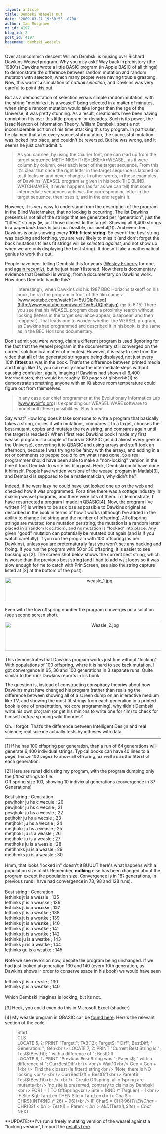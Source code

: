 ```yaml
---
layout: article
title: Dembski Weasels Out
date: '2009-03-17 19:30:55 -0700'
author: Ian Musgrave
mt_id: 4197
blog_id: 2
post_id: 4197
basename: dembski_weasels
---
```

Over at uncommon descent William Dembski is musing over Richard Dawkins Weasel program. Why you may ask? Way back in prehistory (the 1980's) Dawkins wrote a little BASIC program (in Apple BASIC of all things) to demonstrate the difference between random mutation and random mutation with selection, which many people were having trouble grasping. Now, this wasn't a simulation of _natural selection_, and Dawkins was very careful to point this out. 

But as a demonstration of selection versus simple random mutation, with the string "methinks it is a weasel" being selected in a matter of minutes, when simple random mutation would take longer than the age of the Universe, it was pretty stunning. As a result, creationists have been having conniption fits over this little program for decades. Such is its power, the Issac Newton of Information Theory, William Dembski, spent a not inconsiderable portion of his time attacking this toy program. In particular, he claimed that after every successful mutation, the successful mutation was locked into place, and couldn't be reversed. But he was wrong, and it seems he just can't admit it.

> As you can see, by using the Courier font, one can read up from the target sequence METHINKS\*IT\*IS\*LIKE\*A\*WEASEL, as it were column by column, over each letter of the target sequence. From this it's clear that once the right letter in the target sequence is latched on to, it locks on and never changes. In other words, in these examples of Dawkins' WEASEL program as given in his book THE BLIND WATCHMAKER, it never happens (as far as we can tell) that some intermediate sequences achieves the corresponding letter in the target sequence, then loses it, and in the end regains it. 

However, it is very easy to understand from the description of the program in the Blind Watchmaker, that no locking is occurring. The list Dawkins presents is not all of the strings that are generated per "generation", just the "fittest" strings (ie, just those closest to the target. Showing all 6,400 strings in a paperback book is just not feasible, nor useful\[1\]). And even then, Dawkins is only showing every **10th fittest string**! So even if the _best_ string was backing and forthing, you are very likely to miss it (and don't forget the back mutations to less fit strings will be _selected against_, and not show up when we are only displaying the best string). It doesn't take a mathematical genius to work this out.

People have been telling Dembski this for years ([Wesley Elsberry](http://austringer.net/wp/index.php/2009/03/15/dembski-weasel-and-video-level-evidence/) for one, and [again recently](http://austringer.net/wp/index.php/2008/10/19/dembski-and-marks-are-still-mischaracterizing-dawkins-weasel/)), but he just hasn't listened. Now there is documentary evidence that Dembski is wrong, from a documentary on Dawkins work. How does Dembski handle this?

> Interestingly, when Dawkins did his 1987 BBC Horizons takeoff on his book, he ran the program in front of the film camera:
> [www.youtube.com/watch?v=5sUQIpFajsg](http://www.youtube.com/watch?v=5sUQIpFajsg) (go to 6:15)
> There you see that his WEASEL program does a proximity search without locking (letters in the target sequence appear, disappear, and then reappear). 
> That leads one to wonder whether the WEASEL program, as Dawkins had programmed and described it in his book, is the same as in the BBC Horizons documentary.

Don't admit you were wrong, claim a different program is used (ignoring for the fact that the weasel program in the documentary still converged on the correct solution in a matter of minutes). However, it is easy to see from the video that **all** of the generated strings are being displayed, not just every 10th **fittest** as was in the book. That's the difference between printed media and things like TV, you can easily show the intermediate steps without causing confusion, again, imaging if Dawkins had shown all 6,400 intermediates, that would be roughly 160 pages of gibberish\[1\] to demonstrate something anyone with an IQ above room temperature could figure out from themselves.


> In any case, our chief programmer at the Evolutionary Informatics Lab (www.evoinfo.org) is expanding our WEASEL WARE software to model both these possibilities. Stay tuned.


Say what? How long does it take someone to write a program that basically takes a string, copies it with mutations, compares it to a target, chooses the best mutant, copies and mutates the new string, and compares again until the target is reached? When I first read Dawkins book I made my first weasel program in a couple of hours in GBASIC (as did almost every geek in the Universe), converting it to QBASIC and using arrays and stuff took an afternoon, because I was trying to be fancy with the arrays, and adding in a lot of comments so people could follow what I had done. So a real programmer should have been able to make a "non-locking" version in the time it took Dembski to write his blog post. Heck, Dembski could have done it himself. People have written versions of the weasel program in Matlab\[3\], and Dembski is supposed to be a mathematician, why didn't he? 

Indeed, if he were lazy he could have just looked one up on the web and checked how it was programmed. For a time there was a cottage industry in making weasel programs, and there were lots of them. To demonstrate, I have resurrected [a program](http://home.mira.net/~reynella1/weasle2a.bas)  I made in QBASIC\[4\]. Now, the program I've written \[4\] is written to be as close as possible to Dawkins original as described in the book in terms of how it works (although I've added in the ability to change the string and the number of offspring). All offspring strings are mutated (one mutation per string, the mutation is a random letter placed in a random lcocation), and no mutation is "locked" into place. Any given "good" mutation can potentially be mutated out again (and is if you watch carefully). If you run the program with 100 offspring (as per Dawkins), unless you are preternaturally fast you won't see any backing and froing. If you run the program with 50 or 30 offspring, it is easier to see backing up \[2\]. The screen shot below shows the current best string, which is worse than the previous best string (and I had to add wait loops so it was slow enough for me to catch with PrintScreen, see also the string capture listed at \[2\] at the bottom of the post). 

<img src="http://pandasthumb.org/archives/2009/03/17/images/weasle_1.jpg" alt="weasle_1.jpg" width="596" height="76" style="text-align: center; display: block; margin: 0 auto 20px;" class="mt-image-center" />

Even with the low offspring number the program converges on a solution (see second screen shot).

<img src="http://pandasthumb.org/archives/2009/03/17/images/Weasle_2.jpg" alt="Weasle_2.jpg" width="631" height="92" style="text-align: center; display: block; margin: 0 auto 20px;" class="mt-image-center" />

This demonstrates that Dawkins program works just fine without "locking". With populations of 100 offspring, where it is hard to see back mutation, I got convergence in 65, 36 and 100 generations in 3 separate runs. Quite similar to the runs Dawkins reports in his book.

The question is, instead of constructing conspiracy theories about how Dawkins must have changed his program (rather than realising the difference between showing all of a screen dump on an interactive medium like TV, and showing the most fit strings from each generation in a printed book is one of presentation, not core programming), why didn't Dembski write his own program (or get his minions to write one for him) to check for himself _before_ spinning wild theories?

Oh. I forgot. That's the difference between Intelligent Design and real science; real science actually tests hypotheses with data.

<p></p>

*********


\[1\] If he has 100 offspring per generation, than a run of 64 generations will generate 6,400 individual strings. Typical books can have 40 lines to a page, hence 160 pages to show all offspring, as well as as the fittest of each generation.

\[2\] Here are runs I did using my program, with the program dumping only the _fittest_ strings to file.<br />
Off spring size 100, showing 10 individual generations (convergence in 37 Generations)<br />

Best string                     ; Generation<br />
pewjhokr ju hs c wecule ; 20 <br />
pewjhokr ju hs c wecsle ; 21 <br />
pewjhokr ju hs a wecsle ; 22 <br />
petjhokr ju hs a wecsle ; 23 <br />
metjhokr ju hs a wecsle ; 24 <br />
metjhokr ju hs a weasle ; 25 <br />
metjhokr ju is a weasle ; 26 <br />
metihokr ju is a weasle ; 27 <br />
metihoks ju is a weasle ; 28 <br />
metihmks ju is a weasle ; 29 <br />
metihmks ju is a weasle ; 30<br />
<br />
Hmm, that looks "locked in" doesn't it BUUUT here's what happens with a population size of 50. Remember, **nothing** else has been changed about the program except the population size. Convergence is in 187 generations, in previous runs I have had convergence in 73, 98 and 128 runs).<br />
<br />
Best string                     ; Generation<br />
lethinks jt is a weasle ; 135 <br />
lethinks jt is a weaske ; 136 <br />
lethinks jt is a weaske ; 137 <br />
lethinks jt is a weatke ; 138 <br />
lethinks jt is a weatke ; 139 <br />
lethinks jt is a weatke ; 140 <br />
lethinks jt is a weatke ; 141 <br />
lethinks jt is a weatke ; 142 <br />
lethinks ju is a weatke ; 143 <br />
lethinks ju is a weatke ; 144 <br />
lethinks gu is a weatke ; 145<br />
<br />
Note we see reversion now, despite the program being unchanged. If we had just looked at generation 130 and 140 (every 10th generation, as Dawkins shows in order to conserve space in his book) we would have seen<br />
<br />
lethinks jt is a xeasle ; 130<br />
lethinks jt is a weatke ; 140<br />
<br />
Which Dembski imagines is locking, but its not.<br />
<br />
\[3\] Heck, you could even do this in Microsoft Excel (shudder)

\[4\] My weasle program in QBASIC can be [found here](http://home.mira.net/~reynella1/weasle2a.bas). Here's the relevant section of the code


> Start:<br />
> CLS<br />
> LOCATE 5, 2: PRINT "Target:"; TAB(12); Target$; "  Diff"; BestDiff; "    Generation: "; Gen<br />
> LOCATE 7, 2: PRINT "Current Best String is   "; Test$(BestFit); " with a difference of "; BestDiff<br />
> LOCATE 8, 2: PRINT "Previous Best String was "; Parent$; " with a difference of "; CurrBestDiff<br />
> <br />
> Wait10<br />
> Gen = Gen + 1<br />
> 'Find the closest (ie fittest) string<br />
> 'Note, there is NO locking <br />
> <br />
> CurrBestDiff = BestDiff<br />
> Parent$ = Test$(BestFit)<br />
> <br />
> 'Create Offspring, all offspring are mutants<br />
> 'no site is preserved, contrary to claims by Dembski <br />
> FOR I = 1 TO OffSpring<br />
> Site = (RND \* TargLen) + 1<br />
> IF Site &gt; TargLen THEN Site = TargLen<br />
> Char$ = CHR$((INT(RND \* 26) + 96))<br />
> IF Char$ = CHR$(96) THEN Char$ = CHR$(32)<br />
> Test$(I) = Parent$<br />
> MID$(Test$(I), Site) = Char$<br />
> NEXT<br />

**UPDATE:**I've run a freely mutating version of the weasel against a "locking version", I report the [results here](http://pandasthumb.org/archives/2009/03/weasles-on-para.html).
